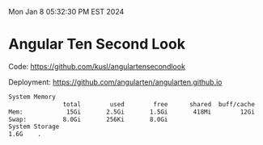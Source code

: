 Mon Jan  8 05:32:30 PM EST 2024

# Angular Ten Second Look

Code: https://github.com/kusl/angulartensecondlook

Deployment: https://github.com/angularten/angularten.github.io

```bash
System Memory
               total        used        free      shared  buff/cache   available
Mem:            15Gi       2.5Gi       1.5Gi       418Mi        12Gi        12Gi
Swap:          8.0Gi       256Ki       8.0Gi
System Storage
1.6G	.
```

